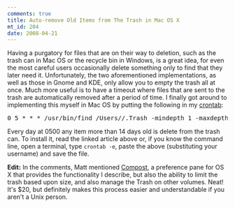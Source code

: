 ```yaml
--- 
comments: true
title: Auto-remove Old Items from The Trash in Mac OS X
mt_id: 204
date: 2008-04-21
---
```

Having a purgatory for files that are on their way to deletion, such as the trash can in Mac OS or the recycle bin in Windows, is a great idea, for even the most careful users occasionally delete something only to find that they later need it.  Unfortunately, the two aforementioned implementations, as well as those in Gnome and KDE, only allow you to empty the trash all at once.  Much more useful is to have a timeout where files that are sent to the trash are automatically removed after a period of time.  I finally got around to implementing this myself in Mac OS by putting the following in my [crontab](http://www.oreilly.com/pub/a/mac/2001/12/14/terminal_one.html):

<pre>
0 5 * * * /usr/bin/find /Users/<username>/.Trash -mindepth 1 -maxdepth 1 -mtime +14 -exec rm -rf {} \;
</pre>

Every day at 0500 any item more than 14 days old is delete from the trash can.  To install it, read the linked article above or, if you know the command line, open a terminal, type `crontab -e`, paste the above (substituting your username) and save the file.

<strong>Edit:</strong> In the comments, Matt mentioned [Compost](http://www.fastforwardsw.com/compost/), a preference pane for OS X that provides the functionality I describe, but also the ability to limit the trash based upon size, and also manage the Trash on other volumes.  Neat!  It's $20, but definitely makes this process easier and understandable if you aren't a Unix person. 
